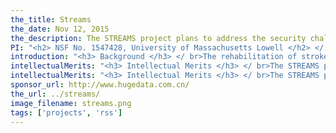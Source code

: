 ```yaml
---
the_title: Streams
the_date: Nov 12, 2015
the_description: The STREAMS project plans to address the security challenges in transferring and processing patient related sensor data by developing a Secure Transport and REsearch Architecture for Monitoring Stroke Recovery (STREAMS), a technical proof-of-concept implementation, to secure end-to-end sensor data streams using secure software defined networking and elastic compute and storage resources.
PI: "<h2> NSF No. 1547428, University of Massachusetts Lowell </h2> </ br> <h3> PI: </h3> Yan Luo </ br> <h3> Co-PIs: </h3> Yu Cao, Xinwen Fu, Martin Margala </ br> &bull; "
introduction: "<h3> Background </h3> </ br>The rehabilitation of stroke patients is a long but critical process for their long-term wellness. An advanced rehabilitation environment is being established at Chattanooga, Tennessee to provide real-time multi-modal sensor-based monitoring of patients (using webcams and wearable sensors) that can reduce the risk of events such as accidental falls and inappropriate dietary intake and support at-home rehabilitation. Sensor-generated live data streams about patient status and activities are processed at data centers for real-time analytics, helping healthcare professionals to respond to patients' needs quickly and effectively. As the data streams may contain electronic Protected Health Information (ePHI), they must be protected so that transmission and usage conform to security and privacy regulations, such as HIPAA/HITECH and applicable state laws. We plan to address the security challenges in this environment by developing a Secure Transport and REsearch Architecture for Monitoring Stroke Recovery (STREAMS), a technical proof-of-concept implementation, to secure end-to-end sensor data streams using security software defined networking (S2DN) technologies, and elastic compute and storage resources. The project team consists of healthcare professionals from Erlanger Southeast Regional Stroke Center, medical researchers from UMass Medical School, computer scientists at UMass Lowell, IT staff at the collaborating institutions, engineering staff from Internet2, Chameleon Cloud and CloudLab, as well as industrial partners (Corsa and Extreme Networks). "
intellectualMerits: "<h3> Intellectual Merits </h3> </ br>The STREAMS project will contribute novel and generalizable solutions to security challenges in the fields of networking, data analytics, biomedical research, and healthcare/clinical practice. 1) It will be the very first prototype of a secure network architecture to provide advanced data analytics-based healthcare to stroke patients in a realistic clinical environment; 2) A Secure SDN controller (S2DN) will be designed to authenticate, identify, and direct encrypted data streams to ensure the data streaming over the network are HIPAA/HITECH compliant, provide guidance in provisioning of compute resources at the cloud, and apply the most appropriate decryption algorithms based on the role of users, priority, types and source of the sensor data stream, as well as network conditions; and 3) We will design a generalizable secure hardware and software architecture to collect, encrypt, decrypt, store, transport, analyze, and maintain the integrity and availability of the data from these multimodal sensors to enable them to be fused using analytics algorithms to learn about patient activities that are highly relevant to stroke recovery."
intellectualMerits: "<h3> Intellectual Merits </h3> </ br>The STREAMS project is anticipated to produce a number of important broader impacts:<ol> <li> It will significantly improve the healthcare outcomes of stroke patients by providing ubiquitous care to them, reducing healthcare costs by allowing patients to rehabilitate in their homes, helping healthcare providers reach a large number of patients in need, and predicting risky events and reducing response time</li> <li> It will promote teaching and broaden participation of underrepresented groups, including Hispanic and female students whom we will recruit for the project. It will also create research opportunities for both undergraduate and graduate students and extend knowledge through education and outreach. </li> <li> It will generate new knowledge for the networking community at large and the proposed network infrastructure can also be used as a common platform for studying future network applications.</li> <li> The project will strengthen the ongoing partnership among the medical professionals, medical science researchers and computer scientists.</li> </ol>"
sponsor_url: http://www.hugedata.com.cn/
the_url: ../streams/
image_filename: streams.png
tags: ['projects', 'rss']
---
```

